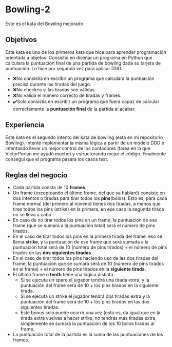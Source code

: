 # Bowling-2
Este es el kata del Bowling mejorado

## Objetivos

Este kata es uno de los primeros kata que hice para aprender programación orientada a objetos. Consistió en diseñar un programa en Python que calculara la puntuación final de una partida de bowling dada su tarjeta de puntuación. Lo hice por segunda vez para aplicar DDD.

- ❌No consistía en escribir un programa que calculara la puntuación precisa durante las tiradas del juego.
- ❌No checkea si las tiradas son válidas.
- ❌No valida el número correcto de tiradas y frames.
- ✔️Solo consistía en escribir un programa que fuera capaz de calcular correctamente la **puntuación final** de la partida al acabar.

## Experiencia
Este kata es el segundo intento del kata de bowling (está en mi repositorio Bowling). Intenté implementar la misma lógica a partir de un modelo DDD e intentando llevar un mejor control de los contadores (tarea en la que VictorPorlan me ayudó mucho) y estructurando mejor el código.  Finalmente conseguí que el programa pasara los casos test.

## Reglas del negocio

- Cada partida consta de 10 **frames**.
- Un frame (exceptuando el último frame, del que ya hablaré) consiste en dos intentos o tiradas para tirar todos los **pins**(bolos). Esto es, para cada frame normal (del primero al noveno) tienes dos tiradas, a menos que tires todos los pins (strike) en la primera, en ese caso la segunda tirada no se lleva a cabo. 
- En caso de no tirar todos los pins en un frame, la puntuación de ese frame (que se sumará a la puntuación total) será el número de pins tirados.
- En el caso de tirar todos los pins en la primera tirada del frame, eso se llama **strike**, y la puntuación de ese frame que será sumada a la puntuación total será de 10 (número de pins tirados) + el número de pins tirados en las **dos siguientes tiradas**.
- En el caso de tirar todos los pins haciendo uso de las dos tiradas del frame, la puntuación que se sumará será de 10 (número de pins tirados en el frame) + el número de pins tirados en la **siguiente tirada**.
- El último frame o **tenth** tiene una lógica distinta. 
  - Si se ejecuta un spare el jugador tendrá una tirada extra, y la puntuación del frame será de 10 + los pins tirados en la siguiente tirada. 
  - Si se ejecuta un strike el jugador tendrá dos tiradas extra y la puntuación del frame será de 10 + los pins tirados en las dos siguientes tiradas.
  - Este bonus solo puede ocurrir una vez (esto es, da igual que en la tirada extra vuelvas a hacer strike, no tendrás más tiradas extra, simplemente se sumará la puntuación de los 10 bolos tirados al frame.
- La puntuación total de la partida es la suma de las puntuaciones de los frames.